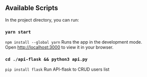 ## Available Scripts
In the project directory, you can run:

### `yarn start`
`npm install --global yarn`
Runs the app in the development mode.\
Open [http://localhost:3000](http://localhost:3000) to view it in your browser.


### `cd ./api-flask && python3 api.py`
`pip install flask`
Run API-flask to CRUD users list


